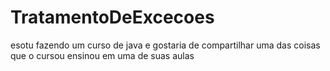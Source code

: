 # TratamentoDeExcecoes
esotu fazendo um curso de java e gostaria de compartilhar uma das coisas que o cursou ensinou em uma de suas aulas
